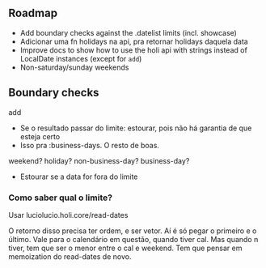  ## Roadmap

* Add boundary checks against the .datelist limits (incl. showcase)
* Adicionar uma fn holidays na api, pra retornar holidays daquela data 
* Improve docs to show how to use the holi api with strings instead of LocalDate instances (except for `add`)
* Non-saturday/sunday weekends

## Boundary checks

add
- Se o resultado passar do limite: estourar, pois não há garantia de que esteja certo
- Isso pra :business-days. O resto de boas.

weekend?
holiday?
non-business-day?
business-day?
- Estourar se a data for fora do limite

### Como saber qual o limite?

Usar luciolucio.holi.core/read-dates

O retorno disso precisa ter ordem, e ser vetor. Aí é só pegar o primeiro e o último.
Vale para o calendário em questão, quando tiver cal. Mas quando n tiver, tem que ser o menor entre o cal e weekend.
Tem que pensar em memoization do read-dates de novo.
